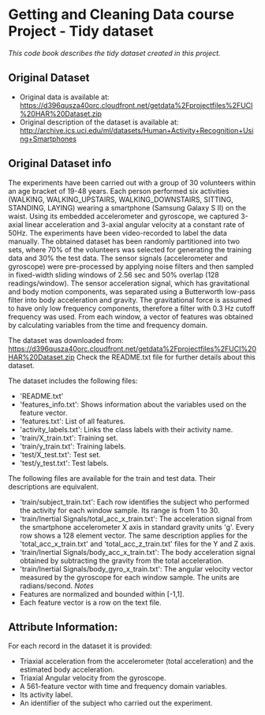 # Getting and Cleaning Data course Project - Tidy dataset
*This code book describes the tidy dataset created in this project.*

## Original Dataset
* Original data is available at:
    https://d396qusza40orc.cloudfront.net/getdata%2Fprojectfiles%2FUCI%20HAR%20Dataset.zip
* Original description of the dataset is available at: http://archive.ics.uci.edu/ml/datasets/Human+Activity+Recognition+Using+Smartphones

## Original Dataset info
The experiments have been carried out with a group of 30 volunteers within an age bracket of 19-48 years. Each person performed six activities (WALKING, WALKING_UPSTAIRS, WALKING_DOWNSTAIRS, SITTING, STANDING, LAYING) wearing a smartphone (Samsung Galaxy S II) on the waist. Using its embedded accelerometer and gyroscope, we captured 3-axial linear acceleration and 3-axial angular velocity at a constant rate of 50Hz. The experiments have been video-recorded to label the data manually. The obtained dataset has been randomly partitioned into two sets, where 70% of the volunteers was selected for generating the training data and 30% the test data.
The sensor signals (accelerometer and gyroscope) were pre-processed by applying noise filters and then sampled in fixed-width sliding windows of 2.56 sec and 50% overlap (128 readings/window). The sensor acceleration signal, which has gravitational and body motion components, was separated using a Butterworth low-pass filter into body acceleration and gravity. The gravitational force is assumed to have only low frequency components, therefore a filter with 0.3 Hz cutoff frequency was used. From each window, a vector of features was obtained by calculating variables from the time and frequency domain.

The dataset was downloaded from: https://d396qusza40orc.cloudfront.net/getdata%2Fprojectfiles%2FUCI%20HAR%20Dataset.zip Check the README.txt file for further details about this dataset.

The dataset includes the following files:
* 'README.txt'
* 'features_info.txt': Shows information about the variables used on the feature vector.
* 'features.txt': List of all features.
* 'activity_labels.txt': Links the class labels with their activity name.
* 'train/X_train.txt': Training set.
* 'train/y_train.txt': Training labels.
* 'test/X_test.txt': Test set.
* 'test/y_test.txt': Test labels.

The following files are available for the train and test data. Their descriptions are equivalent. 
* 'train/subject_train.txt': Each row identifies the subject who performed the activity for each window sample. Its range is from 1 to 30. 
* 'train/Inertial Signals/total_acc_x_train.txt': The acceleration signal from the smartphone accelerometer X axis in standard gravity units 'g'. Every row shows a 128 element vector. The same description applies for the 'total_acc_x_train.txt' and 'total_acc_z_train.txt' files for the Y and Z axis. 
* 'train/Inertial Signals/body_acc_x_train.txt': The body acceleration signal obtained by subtracting the gravity from the total acceleration. 
* 'train/Inertial Signals/body_gyro_x_train.txt': The angular velocity vector measured by the gyroscope for each window sample. The units are radians/second. 
*Notes* 
* Features are normalized and bounded within [-1,1].
* Each feature vector is a row on the text file.

## Attribute Information:

For each record in the dataset it is provided:

   * Triaxial acceleration from the accelerometer (total acceleration) and the estimated body acceleration.
   * Triaxial Angular velocity from the gyroscope.
   * A 561-feature vector with time and frequency domain variables.
   * Its activity label.
   * An identifier of the subject who carried out the experiment.

